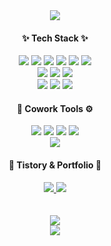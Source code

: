 <div align="center">
  <img src="https://capsule-render.vercel.app/api?type=waving&color=gradient&height=200&section=header&text=Shinwoo's&nbsp;Github&fontSize=90" />
</div>

<div align="center">
  <h4>✨ Tech Stack ✨</h4>
</div>

<div align="center">
  <img src="https://img.shields.io/badge/React-61DAFB?style=flat&logo=React&logoColor=white"/>
  <img src="https://img.shields.io/badge/React-Native-A566FF?style=flat&logo=React&logoColor=white"/>
  <img src="https://img.shields.io/badge/Recoil-3578E5?style=flat&logo=recoil&logoColor=white"/>  
  <img src="https://img.shields.io/badge/TypeScript-3178C6?style=flat&logo=TypeScript&logoColor=white"/>
  <img src="https://img.shields.io/badge/HTML5-E34F26?style=flat&logo=HTML5&logoColor=white"/>
  <img src="https://img.shields.io/badge/CSS3-1572B6?style=flat&logo=CSS3&logoColor=white"/>
  <br/>
  <img src="https://img.shields.io/badge/JavaScript-F7DF1E?style=flat&logo=JavaScript&logoColor=white"/>
  <img src="https://img.shields.io/badge/jQuery-0769AD?style=flat&logo=jQuery&logoColor=white"/>  
  <img src="https://img.shields.io/badge/Docker-2496ED?style=flat&logo=Docker&logoColor=white">
  <br/>
  <img src="https://img.shields.io/badge/MySQL-4479A1?style=flat&logo=MySQL&logoColor=white">
  <img src="https://img.shields.io/badge/MariaDB-003545?style=flat&logo=MariaDB&logoColor=white">	
  <img src="https://img.shields.io/badge/PostgreSQL-4169E1?style=flat&logo=PostgreSQL&logoColor=white">
  
  
</div>

<div align="center">
  <h4>🔧 Cowork Tools ⚙️</h4>
</div>

<div align="center">
  <img src="https://img.shields.io/badge/Git-F05032?style=flat&logo=Git&logoColor=white"/>
  <img src="https://img.shields.io/badge/GitHub-181717?style=flat&logo=GitHub&logoColor=white"/>
  <img src="https://img.shields.io/badge/VSCode-007ACC?style=flat&logo=Visual Studio Code&logoColor=white"/>
  <img src="https://img.shields.io/badge/WebStorm-000000?style=flat&logo=webstorm&logoColor=white"/>
  <br/>
  <img src="https://img.shields.io/badge/Notion-000000?style=flat&logo=Notion&logoColor=white"/>
</div>

<div align="center">
  <h4>📌 Tistory & Portfolio 📌</h4>
</div>

<div align="center">
  <a href="https://myhappyman.tistory.com">
    <img src="https://img.shields.io/badge/Tistory-000000?style=flat&logo=Tistory&logoColor=white" />
  </a>
  <a href="https://myhappyman.github.io/my-portfolio">
    <img src="https://img.shields.io/badge/Portfolio-9999FF?style=flat&logo=Micro.blog&logoColor=white" />
  </a>
</div>
<br/>
<br/>
<div align="center">
  <img src="https://github-readme-stats.vercel.app/api/top-langs/?username=myhappyman&layout=compact"><br/>
  <img src="https://github-readme-stats.vercel.app/api?username=myhappyman&show_icons=true">
</div>
